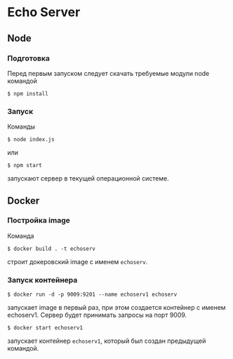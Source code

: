 # Echo Server

## Node

### Подготовка

Перед первым запуском следует скачать требуемые модули node командой

    $ npm install

### Запуск

Команды

    $ node index.js
    
или

    $ npm start
    
запускают сервер в текущей операционной системе.

## Docker

### Постройка image

Команда

    $ docker build . -t echoserv

строит докеровский image с именем `echoserv`.

### Запуск контейнера

    $ docker run -d -p 9009:9201 --name echoserv1 echoserv

запускает image в первый раз, при этом создается контейнер с именем echoserv1. Сервер будет принимать запросы на порт 9009.

    $ docker start echoserv1
    
запускает контейнер `echoserv1`, который был создан предыдущей командой.
